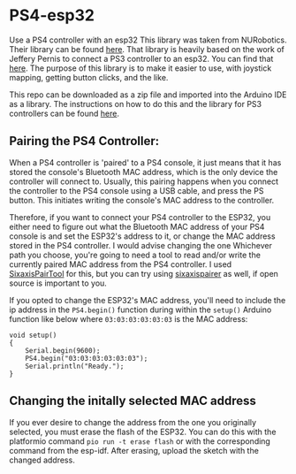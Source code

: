 # PS4-esp32
Use a PS4 controller with an esp32
This library was taken from NURobotics.
Their library can be found [here](https://github.com/NURobotics/PS4-esp32).
That library is heavily based on the work of Jeffery Pernis to connect a PS3 controller to an esp32.
You can find that [here](https://github.com/jvpernis/esp32-ps3).
The purpose of this library is to make it easier to use, with joystick mapping, getting button clicks, and the like.

This repo can be downloaded as a zip file and imported into the Arduino IDE as a library.
The instructions on how to do this and the library for PS3 controllers can be found [here](https://github.com/jvpernis/esp32-ps3/issues/3#issuecomment-517141523).

## Pairing the PS4 Controller:
When a PS4 controller is 'paired' to a PS4 console, it just means that it has stored the console's Bluetooth MAC address, which is the only device the controller will connect to. Usually, this pairing happens when you connect the controller to the PS4 console using a USB cable, and press the PS button. This initiates writing the console's MAC address to the controller.

Therefore, if you want to connect your PS4 controller to the ESP32, you either need to figure out what the Bluetooth MAC address of your PS4 console is and set the ESP32's address to it, or change the MAC address stored in the PS4 controller.
I would advise changing the one 
Whichever path you choose, you're going to need a tool to read and/or write the currently paired MAC address from the PS4 controller. I used [SixaxisPairTool](https://sixaxispairtool.en.lo4d.com/download) for this, but you can try using [sixaxispairer](https://github.com/user-none/sixaxispairer) as well, if open source is important to you.

If you opted to change the ESP32's MAC address, you'll need to include the ip address in the ```PS4.begin()``` function during within the ```setup()``` Arduino function like below where ```03:03:03:03:03:03``` is the MAC address:
```
void setup()
{
    Serial.begin(9600);
    PS4.begin("03:03:03:03:03:03");
    Serial.println("Ready.");
}
```
## Changing the initally selected MAC address
If you ever desire to change the address from the one you originally selected, you must erase the flash of the ESP32. You can do this with
the platformio command ```pio run -t erase flash``` or with the corresponding command from the esp-idf. After erasing, upload the sketch with the changed address. 
